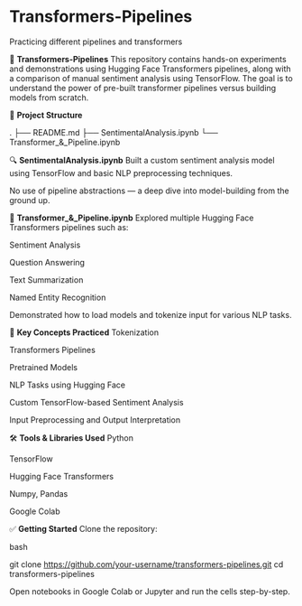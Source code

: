 # Transformers-Pipelines
Practicing different pipelines and transformers

🧠 **Transformers-Pipelines**
This repository contains hands-on experiments and demonstrations using Hugging Face Transformers pipelines, along with a comparison of manual sentiment analysis using TensorFlow. The goal is to understand the power of pre-built transformer pipelines versus building models from scratch.

📂 **Project Structure**

.
├── README.md
├── SentimentalAnalysis.ipynb
└── Transformer_&_Pipeline.ipynb

🔍 **SentimentalAnalysis.ipynb**
Built a custom sentiment analysis model using TensorFlow and basic NLP preprocessing techniques.

No use of pipeline abstractions — a deep dive into model-building from the ground up.

🤖 **Transformer_&_Pipeline.ipynb**
Explored multiple Hugging Face Transformers pipelines such as:

Sentiment Analysis

Question Answering

Text Summarization

Named Entity Recognition

Demonstrated how to load models and tokenize input for various NLP tasks.

📌 **Key Concepts Practiced**
Tokenization

Transformers Pipelines

Pretrained Models

NLP Tasks using Hugging Face

Custom TensorFlow-based Sentiment Analysis

Input Preprocessing and Output Interpretation

🛠️ **Tools & Libraries Used**
Python

TensorFlow

Hugging Face Transformers

Numpy, Pandas

Google Colab

✅ **Getting Started**
Clone the repository:

bash

git clone https://github.com/your-username/transformers-pipelines.git
cd transformers-pipelines

Open notebooks in Google Colab or Jupyter and run the cells step-by-step.
